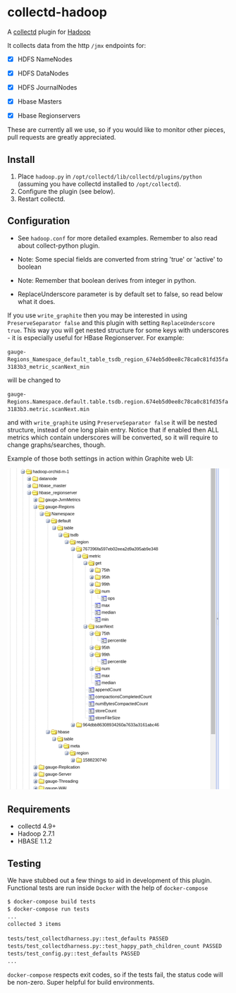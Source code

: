# collectd-hadoop

A [collectd](http://collectd.org) plugin for [Hadoop](https://hadoop.apache.org/)

It collects data from the http `/jmx` endpoints for:

* [x] HDFS NameNodes
* [x] HDFS DataNodes
* [x] HDFS JournalNodes

* [x] Hbase Masters
* [x] Hbase Regionservers

These are currently all we use, so if you would like to monitor other pieces, pull requests
are greatly appreciated.

## Install

1. Place `hadoop.py` in `/opt/collectd/lib/collectd/plugins/python` (assuming you have collectd installed to `/opt/collectd`).
2. Configure the plugin (see below).
3. Restart collectd.

Configuration
-------------
 * See `hadoop.conf` for more detailed examples. Remember to also read about collect-python plugin.
 * Note: Some special fields are converted from string 'true' or 'active' to boolean
 * Note: Remember that boolean derives from integer in python.

 * ReplaceUnderscore parameter is by default set to false, so read below what it does.

If you use `write_graphite` then you may be interested in using `PreserveSeparator false` and this plugin with setting `ReplaceUnderscore true`.
This way you will get nested structure for some keys with underscores - it is especially useful for HBase Regionserver.
For example:

`gauge-Regions_Namespace_default_table_tsdb_region_674eb5d0ee8c78ca0c81fd35fa3183b3_metric_scanNext_min`

 will be changed to

 `gauge-Regions.Namespace.default.table.tsdb.region.674eb5d0ee8c78ca0c81fd35fa3183b3.metric.scanNext.min`

and with `write_graphite` using `PreserveSeparator false` it will be nested structure, instead of one long plain entry.
Notice that if enabled then ALL metrics which contain underscores will be converted, so it will require to change graphs/searches, though.

Example of those both settings in action within Graphite web UI:

![Nested structure tree in Graphite when using ReplaceUnderscore true and PreserveSeparator false](graphite.png "Nested strucutre when using ReplaceUnderscore true and PreserveSeparator false")


Requirements
------------
 * collectd 4.9+
 * Hadoop 2.7.1
 * HBASE 1.1.2

## Testing

We have stubbed out a few things to aid in development of this plugin. Functional tests are run
inside `Docker` with the help of `docker-compose`

```bash
$ docker-compose build tests
$ docker-compose run tests
...
collected 3 items

tests/test_collectdharness.py::test_defaults PASSED
tests/test_collectdharness.py::test_happy_path_children_count PASSED
tests/test_config.py::test_defaults PASSED
...
```

`docker-compose` respects exit codes, so if the tests fail, the status code will be non-zero. Super helpful for
build environments.
